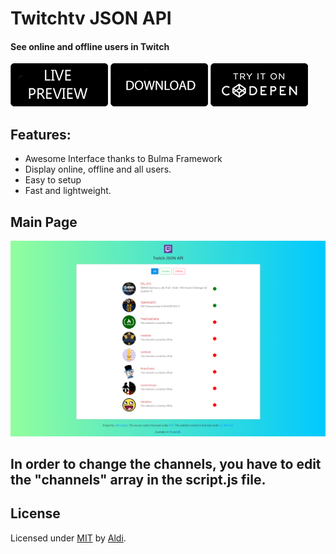 # Twitchtv JSON API
#### See online and offline users in Twitch

[![](images/live_preview.png)](https://aldiduzha.com/projects/twitchtv-json-api) [![](images/download.png)](https://github.com/aldi/twitchtv-json-api/archive/master.zip) [![](images/try_codepen.png)](https://codepen.io/aldiduzha/pen/jYKBdQ)

## Features:

- Awesome Interface thanks to Bulma Framework  
- Display online, offline and all users.  
- Easy to setup  
- Fast and lightweight.

## Main Page

![](images/main_page.png)

## In order to change the channels, you have to edit the "channels" array in the script.js file.

## License

Licensed under [MIT](LICENSE) by [Aldi](https://aldiduzha.com).
